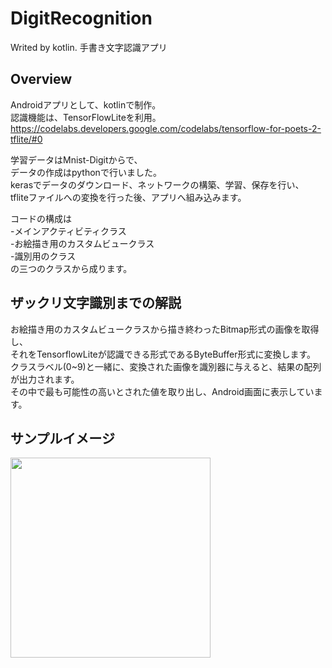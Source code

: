 # DigitRecognition  
Writed by kotlin.
手書き文字認識アプリ 

## Overview
Androidアプリとして、kotlinで制作。  
認識機能は、TensorFlowLiteを利用。  
https://codelabs.developers.google.com/codelabs/tensorflow-for-poets-2-tflite/#0  

学習データはMnist-Digitからで、  
データの作成はpythonで行いました。  
kerasでデータのダウンロード、ネットワークの構築、学習、保存を行い、  
tfliteファイルへの変換を行った後、アプリへ組み込みます。  

コードの構成は  
-メインアクティビティクラス  
-お絵描き用のカスタムビュークラス  
-識別用のクラス  
の三つのクラスから成ります。  

## ザックリ文字識別までの解説  
お絵描き用のカスタムビュークラスから描き終わったBitmap形式の画像を取得し、  
それをTensorflowLiteが認識できる形式であるByteBuffer形式に変換します。  
クラスラベル(0~9)と一緒に、変換された画像を識別器に与えると、結果の配列が出力されます。  
その中で最も可能性の高いとされた値を取り出し、Android画面に表示しています。

## サンプルイメージ
<img src="https://user-images.githubusercontent.com/37995730/50738114-eb210880-1213-11e9-8d9a-e8c49da77101.png" width="320px"> 
